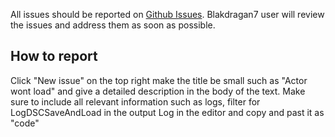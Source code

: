 All issues should be reported on [Github Issues](https://github.com/blakdragan7/Dynamic-Scene-Component-Save-Load/issues). Blakdragan7 user will review the issues and address them as soon as possible. 

## How to report
Click "New issue" on the top right make the title be small such as "Actor wont load" and give a detailed description in the body of the text. Make sure to include all relevant information such as logs, filter for LogDSCSaveAndLoad in the output Log in the editor and copy and past it as "code"